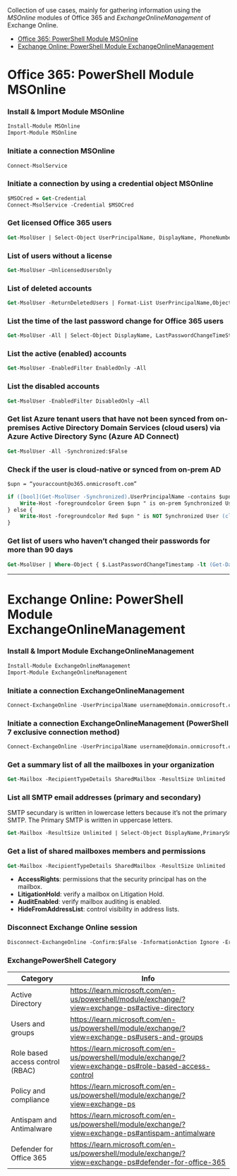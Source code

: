 Collection of use cases, mainly for gathering information using the *MSOnline* modules of Office 365 and *ExchangeOnlineManagement* of Exchange Online.

- [Office 365: PowerShell Module MSOnline](#office-365-powershell-module-msonline)
- [Exchange Online: PowerShell Module ExchangeOnlineManagement](#exchange-online-powershell-module-exchangeonlinemanagement)

# Office 365: PowerShell Module MSOnline
### Install & Import Module MSOnline
```ps
Install-Module MSOnline
Import-Module MSOnline
```

### Initiate a connection MSOnline
```ps
Connect-MsolService
```

### Initiate a connection by using a credential object MSOnline
```ps
$MSOCred = Get-Credential
Connect-MsolService -Credential $MSOCred
```

### Get licensed Office 365 users
```ps
Get-MsolUser | Select-Object UserPrincipalName, DisplayName, PhoneNumber, Department, UsageLocation| Export-CSV O365_UserList.csv –NoTypeInformation
```

### List of users without a license
```ps
Get-MsolUser –UnlicensedUsersOnly
```

### List of deleted accounts
```ps
Get-MsolUser -ReturnDeletedUsers | Format-List UserPrincipalName,ObjectID
```

### List the time of the last password change for Office 365 users
```ps
Get-MsolUser -All | Select-Object DisplayName, LastPasswordChangeTimeStamp
```

### List the active (enabled) accounts
```ps
Get-MsolUser -EnabledFilter EnabledOnly -All
```

### List the disabled accounts
```ps
Get-MsolUser -EnabledFilter DisabledOnly –All
```

###  Get list Azure tenant users that have not been synced from on-premises Active Directory Domain Services (cloud users) via Azure Active Directory Sync (Azure AD Connect)
```ps
Get-MsolUser -All -Synchronized:$False
```

###  Check if the user is cloud-native or synced from on-prem AD
```ps
$upn = “youraccount@o365.onmicrosoft.com”

if ([bool](Get-MsolUser -Synchronized).UserPrincipalName -contains $upn) {
    Write-Host -foregroundcolor Green $upn " is on-prem Synchronized User"
} else {
    Write-Host -foregroundcolor Red $upn " is NOT Synchronized User (cloud only user)"
}
```

### Get list of users who haven’t changed their passwords for more than 90 days
```ps
Get-MsolUser | Where-Object { $.LastPasswordChangeTimestamp -lt (Get-Date).AddDays(-90)} | Select-Object DisplayName,UserPrincipalName,LastPasswordChangeTimestamp,Licenses,PasswordNeverExpires | Format-Table
```

---

# Exchange Online: PowerShell Module ExchangeOnlineManagement
### Install & Import Module ExchangeOnlineManagement
```ps
Install-Module ExchangeOnlineManagement
Import-Module ExchangeOnlineManagement
```

### Initiate a connection ExchangeOnlineManagement
```ps
Connect-ExchangeOnline -UserPrincipalName username@domain.onmicrosoft.com
```

### Initiate a connection ExchangeOnlineManagement (PowerShell 7 exclusive connection method)
```ps
Connect-ExchangeOnline -UserPrincipalName username@domain.onmicrosoft.com -InlineCredential
```

### Get a summary list of all the mailboxes in your organization
```ps
Get-Mailbox -RecipientTypeDetails SharedMailbox -ResultSize Unlimited | Select-Object PrimarySmtpAddress,DisplayName | Export-Csv SharedFolders.csv  -NoTypeInformation SharedMailboxUsers.csv  -NoTypeInformation 
```

### List all SMTP email addresses (primary and secondary)
SMTP secundary is written in lowercase letters because it’s not the primary SMTP. The Primary SMTP is written in uppercase letters.
```ps
Get-Mailbox -ResultSize Unlimited | Select-Object DisplayName,PrimarySmtpAddress, @{Name="EmailAddresses";Expression={($_.EmailAddresses | Where-Object {$_ -clike "smtp*"} | ForEach-Object {$_ -replace "smtp:",""}) -join ","}} | Sort-Object DisplayName
```

### Get a list of shared mailboxes members and permissions
```ps
Get-Mailbox -RecipientTypeDetails SharedMailbox -ResultSize Unlimited | Get-MailboxPermission | Select-Object Identity,User,AccessRights,UserPrincipalName,LitigationHold,IsLicensed,AuditEnabled,HideFromAddressList | Where-Object {($_.user -like '*@*')} | Export-Csv SharedMailbox.csv -NoTypeInformation 
```
- **AccessRights**: permissions that the security principal has on the mailbox.
- **LitigationHold**: verify a mailbox on Litigation Hold.
- **AuditEnabled**: verify mailbox auditing is enabled.
- **HideFromAddressList**: control visibility in address lists.

### Disconnect Exchange Online session
```ps
Disconnect-ExchangeOnline -Confirm:$False -InformationAction Ignore -ErrorAction SilentlyContinue
```

### ExchangePowerShell Category

| Category | Info |
|----------|------|
| Active Directory | https://learn.microsoft.com/en-us/powershell/module/exchange/?view=exchange-ps#active-directory |
| Users and groups | https://learn.microsoft.com/en-us/powershell/module/exchange/?view=exchange-ps#users-and-groups |
| Role based access control (RBAC) | https://learn.microsoft.com/en-us/powershell/module/exchange/?view=exchange-ps#role-based-access-control |
|Policy and compliance | https://learn.microsoft.com/en-us/powershell/module/exchange/?view=exchange-ps |
| Antispam and Antimalware | https://learn.microsoft.com/en-us/powershell/module/exchange/?view=exchange-ps#antispam-antimalware |
| Defender for Office 365 | https://learn.microsoft.com/en-us/powershell/module/exchange/?view=exchange-ps#defender-for-office-365 |
